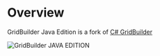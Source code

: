 # Overview
GridBuilder Java Edition is a fork of [C# GridBuilder](https://github.com/Aurumaker72/Grid-Builder)

![](https://media.discordapp.net/attachments/801873740379324466/815190102329917450/11911d796554c9668b73f861f1d794cc.png "GridBuilder JAVA EDITION")

